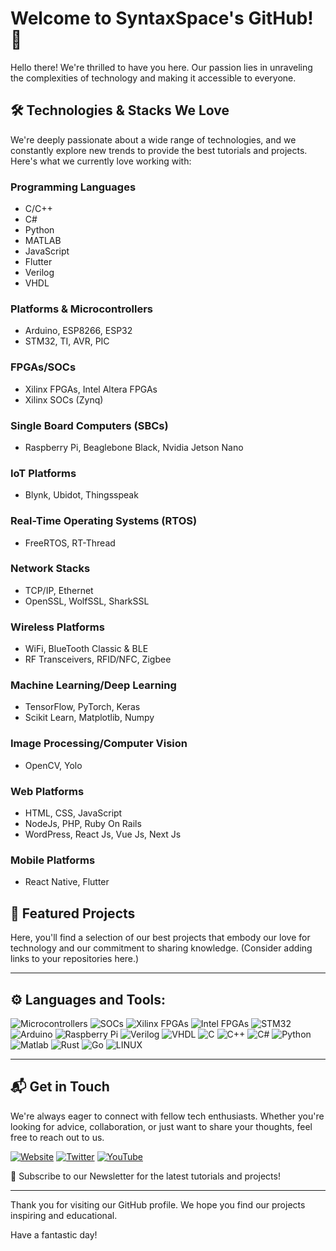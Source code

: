 # Welcome to SyntaxSpace's GitHub! 🚀

Hello there! We're thrilled to have you here. Our passion lies in unraveling the complexities of technology and making it accessible to everyone.

## 🛠 Technologies & Stacks We Love

We're deeply passionate about a wide range of technologies, and we constantly explore new trends to provide the best tutorials and projects. Here's what we currently love working with:

### Programming Languages
- C/C++
- C#
- Python
- MATLAB
- JavaScript
- Flutter
- Verilog
- VHDL

### Platforms & Microcontrollers
- Arduino, ESP8266, ESP32
- STM32, TI, AVR, PIC

### FPGAs/SOCs
- Xilinx FPGAs, Intel Altera FPGAs
- Xilinx SOCs (Zynq)

### Single Board Computers (SBCs)
- Raspberry Pi, Beaglebone Black, Nvidia Jetson Nano

### IoT Platforms
- Blynk, Ubidot, Thingsspeak

### Real-Time Operating Systems (RTOS)
- FreeRTOS, RT-Thread

### Network Stacks
- TCP/IP, Ethernet
- OpenSSL, WolfSSL, SharkSSL

### Wireless Platforms
- WiFi, BlueTooth Classic & BLE
- RF Transceivers, RFID/NFC, Zigbee

### Machine Learning/Deep Learning
- TensorFlow, PyTorch, Keras
- Scikit Learn, Matplotlib, Numpy

### Image Processing/Computer Vision
- OpenCV, Yolo

### Web Platforms
- HTML, CSS, JavaScript
- NodeJs, PHP, Ruby On Rails
- WordPress, React Js, Vue Js, Next Js

### Mobile Platforms
- React Native, Flutter
  
## 🌟 Featured Projects

Here, you'll find a selection of our best projects that embody our love for technology and our commitment to sharing knowledge. (Consider adding links to your repositories here.)
<br />

---

## ⚙️ Languages and Tools:
![Microcontrollers](https://img.shields.io/badge/-Microcontrollers-6C5BAE?style=for-the-badge&logo=arduino&logoColor=white)
![SOCs](https://img.shields.io/badge/-SOC-FF5700?style=for-the-badge&logo=raspberry-pi&logoColor=white)
![Xilinx FPGAs](https://img.shields.io/badge/-FPGA-990000?style=for-the-badge&logo=xilinx&logoColor=white)
![Intel FPGAs](https://img.shields.io/badge/-FPGA-0071C5?style=for-the-badge&logo=intel&logoColor=white)
![STM32](https://img.shields.io/badge/-STM32-03234B?style=for-the-badge&logo=stmicroelectronics&logoColor=white)
![Arduino](https://img.shields.io/badge/-Arduino-00979D?style=for-the-badge&logo=Arduino&logoColor=white)
![Raspberry Pi](https://img.shields.io/badge/-RaspberryPi-C51A4A?style=for-the-badge&logo=Raspberry-Pi)
![Verilog](https://img.shields.io/badge/-Verilog-20C997?style=for-the-badge&logo=verilog)
![VHDL](https://img.shields.io/badge/-VHDL-CA005E?style=for-the-badge&logo=vhdl&logoColor=white)
![C](https://img.shields.io/badge/c-%2300599C.svg?style=for-the-badge&logo=c&logoColor=white) 
![C++](https://img.shields.io/badge/c++-%2300599C.svg?style=for-the-badge&logo=c%2B%2B&logoColor=white)
![C#](https://img.shields.io/badge/c%23-%23239120.svg?style=for-the-badge&logo=c-sharp&logoColor=white)
![Python](https://img.shields.io/badge/python-3670A0?style=for-the-badge&logo=python&logoColor=ffdd54) 
![Matlab](https://img.shields.io/badge/-Matlab-0076A8?style=for-the-badge&logo=matlab&logoColor=white)
![Rust](https://img.shields.io/badge/-Rust-000000?style=for-the-badge&logo=rust)
![Go](https://img.shields.io/badge/go-%2300ADD8.svg?style=for-the-badge&logo=go&logoColor=white) 
![LINUX](https://img.shields.io/badge/Linux-FCC624?style=for-the-badge&logo=linux&logoColor=black) 
<br />

---

## 📬 Get in Touch

We're always eager to connect with fellow tech enthusiasts. Whether you're looking for advice, collaboration, or just want to share your thoughts, feel free to reach out to us.

[![Website](https://img.shields.io/badge/Website-syntaxspace-1abc9c?style=for-the-badge&logo=web)](https://www.syntaxspace.com)
[![Twitter](https://img.shields.io/badge/Twitter-Follow-1da1f2?style=for-the-badge&logo=twitter)](https://twitter.com/hassaanshah016)
[![YouTube](https://img.shields.io/badge/YouTube-Subscribe-red?style=for-the-badge&logo=youtube)](https://www.youtube.com/channel/UCQiVcDpQaBsZ0WXm0lOa2gQ)

🔔 Subscribe to our Newsletter for the latest tutorials and projects!
<br />

---

Thank you for visiting our GitHub profile. We hope you find our projects inspiring and educational.

Have a fantastic day!

